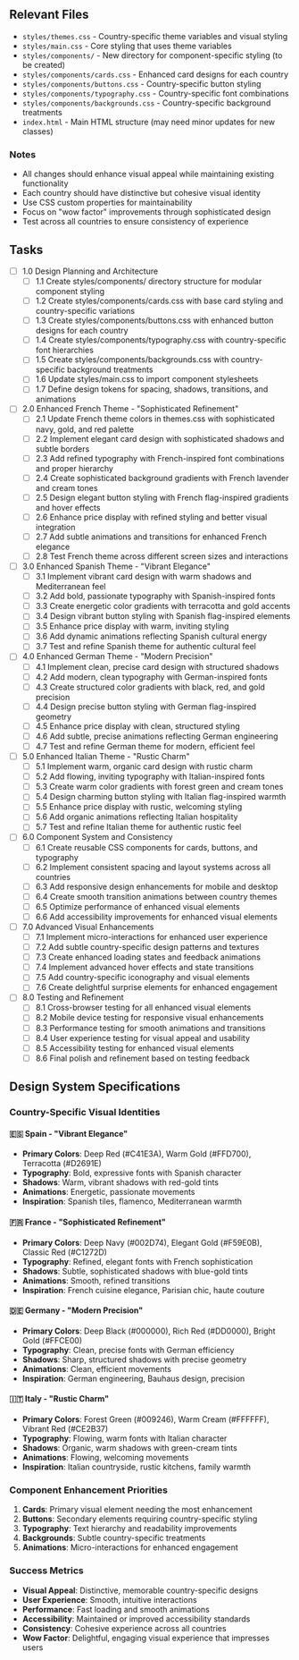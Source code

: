 ## Relevant Files

- `styles/themes.css` - Country-specific theme variables and visual styling
- `styles/main.css` - Core styling that uses theme variables
- `styles/components/` - New directory for component-specific styling (to be created)
- `styles/components/cards.css` - Enhanced card designs for each country
- `styles/components/buttons.css` - Country-specific button styling
- `styles/components/typography.css` - Country-specific font combinations
- `styles/components/backgrounds.css` - Country-specific background treatments
- `index.html` - Main HTML structure (may need minor updates for new classes)

### Notes

- All changes should enhance visual appeal while maintaining existing functionality
- Each country should have distinctive but cohesive visual identity
- Use CSS custom properties for maintainability
- Focus on "wow factor" improvements through sophisticated design
- Test across all countries to ensure consistency of experience

## Tasks

- [ ] 1.0 Design Planning and Architecture
  - [ ] 1.1 Create styles/components/ directory structure for modular component styling
  - [ ] 1.2 Create styles/components/cards.css with base card styling and country-specific variations
  - [ ] 1.3 Create styles/components/buttons.css with enhanced button designs for each country
  - [ ] 1.4 Create styles/components/typography.css with country-specific font hierarchies
  - [ ] 1.5 Create styles/components/backgrounds.css with country-specific background treatments
  - [ ] 1.6 Update styles/main.css to import component stylesheets
  - [ ] 1.7 Define design tokens for spacing, shadows, transitions, and animations
- [ ] 2.0 Enhanced French Theme - "Sophisticated Refinement"
  - [ ] 2.1 Update French theme colors in themes.css with sophisticated navy, gold, and red palette
  - [ ] 2.2 Implement elegant card design with sophisticated shadows and subtle borders
  - [ ] 2.3 Add refined typography with French-inspired font combinations and proper hierarchy
  - [ ] 2.4 Create sophisticated background gradients with French lavender and cream tones
  - [ ] 2.5 Design elegant button styling with French flag-inspired gradients and hover effects
  - [ ] 2.6 Enhance price display with refined styling and better visual integration
  - [ ] 2.7 Add subtle animations and transitions for enhanced French elegance
  - [ ] 2.8 Test French theme across different screen sizes and interactions
- [ ] 3.0 Enhanced Spanish Theme - "Vibrant Elegance"
  - [ ] 3.1 Implement vibrant card design with warm shadows and Mediterranean feel
  - [ ] 3.2 Add bold, passionate typography with Spanish-inspired fonts
  - [ ] 3.3 Create energetic color gradients with terracotta and gold accents
  - [ ] 3.4 Design vibrant button styling with Spanish flag-inspired elements
  - [ ] 3.5 Enhance price display with warm, inviting styling
  - [ ] 3.6 Add dynamic animations reflecting Spanish cultural energy
  - [ ] 3.7 Test and refine Spanish theme for authentic cultural feel
- [ ] 4.0 Enhanced German Theme - "Modern Precision"
  - [ ] 4.1 Implement clean, precise card design with structured shadows
  - [ ] 4.2 Add modern, clean typography with German-inspired fonts
  - [ ] 4.3 Create structured color gradients with black, red, and gold precision
  - [ ] 4.4 Design precise button styling with German flag-inspired geometry
  - [ ] 4.5 Enhance price display with clean, structured styling
  - [ ] 4.6 Add subtle, precise animations reflecting German engineering
  - [ ] 4.7 Test and refine German theme for modern, efficient feel
- [ ] 5.0 Enhanced Italian Theme - "Rustic Charm"
  - [ ] 5.1 Implement warm, organic card design with rustic charm
  - [ ] 5.2 Add flowing, inviting typography with Italian-inspired fonts
  - [ ] 5.3 Create warm color gradients with forest green and cream tones
  - [ ] 5.4 Design charming button styling with Italian flag-inspired warmth
  - [ ] 5.5 Enhance price display with rustic, welcoming styling
  - [ ] 5.6 Add organic animations reflecting Italian hospitality
  - [ ] 5.7 Test and refine Italian theme for authentic rustic feel
- [ ] 6.0 Component System and Consistency
  - [ ] 6.1 Create reusable CSS components for cards, buttons, and typography
  - [ ] 6.2 Implement consistent spacing and layout systems across all countries
  - [ ] 6.3 Add responsive design enhancements for mobile and desktop
  - [ ] 6.4 Create smooth transition animations between country themes
  - [ ] 6.5 Optimize performance of enhanced visual elements
  - [ ] 6.6 Add accessibility improvements for enhanced visual elements
- [ ] 7.0 Advanced Visual Enhancements
  - [ ] 7.1 Implement micro-interactions for enhanced user experience
  - [ ] 7.2 Add subtle country-specific design patterns and textures
  - [ ] 7.3 Create enhanced loading states and feedback animations
  - [ ] 7.4 Implement advanced hover effects and state transitions
  - [ ] 7.5 Add country-specific iconography and visual elements
  - [ ] 7.6 Create delightful surprise elements for enhanced engagement
- [ ] 8.0 Testing and Refinement
  - [ ] 8.1 Cross-browser testing for all enhanced visual elements
  - [ ] 8.2 Mobile device testing for responsive visual enhancements
  - [ ] 8.3 Performance testing for smooth animations and transitions
  - [ ] 8.4 User experience testing for visual appeal and usability
  - [ ] 8.5 Accessibility testing for enhanced visual elements
  - [ ] 8.6 Final polish and refinement based on testing feedback

## Design System Specifications

### Country-Specific Visual Identities

#### 🇪🇸 Spain - "Vibrant Elegance"
- **Primary Colors**: Deep Red (#C41E3A), Warm Gold (#FFD700), Terracotta (#D2691E)
- **Typography**: Bold, expressive fonts with Spanish character
- **Shadows**: Warm, vibrant shadows with red-gold tints
- **Animations**: Energetic, passionate movements
- **Inspiration**: Spanish tiles, flamenco, Mediterranean warmth

#### 🇫🇷 France - "Sophisticated Refinement"
- **Primary Colors**: Deep Navy (#002D74), Elegant Gold (#F59E0B), Classic Red (#C1272D)
- **Typography**: Refined, elegant fonts with French sophistication
- **Shadows**: Subtle, sophisticated shadows with blue-gold tints
- **Animations**: Smooth, refined transitions
- **Inspiration**: French cuisine elegance, Parisian chic, haute couture

#### 🇩🇪 Germany - "Modern Precision"
- **Primary Colors**: Deep Black (#000000), Rich Red (#DD0000), Bright Gold (#FFCE00)
- **Typography**: Clean, precise fonts with German efficiency
- **Shadows**: Sharp, structured shadows with precise geometry
- **Animations**: Clean, efficient movements
- **Inspiration**: German engineering, Bauhaus design, precision

#### 🇮🇹 Italy - "Rustic Charm"
- **Primary Colors**: Forest Green (#009246), Warm Cream (#FFFFFF), Vibrant Red (#CE2B37)
- **Typography**: Flowing, warm fonts with Italian character
- **Shadows**: Organic, warm shadows with green-cream tints
- **Animations**: Flowing, welcoming movements
- **Inspiration**: Italian countryside, rustic kitchens, family warmth

### Component Enhancement Priorities

1. **Cards**: Primary visual element needing the most enhancement
2. **Buttons**: Secondary elements requiring country-specific styling
3. **Typography**: Text hierarchy and readability improvements
4. **Backgrounds**: Subtle country-specific treatments
5. **Animations**: Micro-interactions for enhanced engagement

### Success Metrics

- **Visual Appeal**: Distinctive, memorable country-specific designs
- **User Experience**: Smooth, intuitive interactions
- **Performance**: Fast loading and smooth animations
- **Accessibility**: Maintained or improved accessibility standards
- **Consistency**: Cohesive experience across all countries
- **Wow Factor**: Delightful, engaging visual experience that impresses users